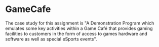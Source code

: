 # GameCafe
The case study for this assignment is "A Demonstration Program which emulates some key activities within a Game Café that provides gaming facilities to customers in the form of access to games hardware and software as well as special eSports events".
